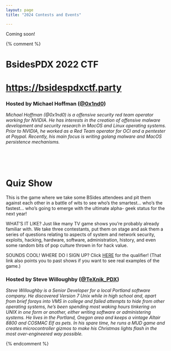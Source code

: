 ```yaml
---
layout: page
title: "2024 Contests and Events"

---
```

Coming soon!

{% comment %}
<br>
<a name="CTF"></a>

# <b>BsidesPDX 2022 CTF</b>
# <a href="https://bsidespdxctf.party">https://bsidespdxctf.party</a> 

### Hosted by Michael Hoffman ([@0x1nd0](https://twitter.com/0x1nd0))

<i>Michael Hoffman (@0x1nd0) is a offensive security red team operator working for NVIDIA. He has interests in the creation of offensive malware development and security research in MacOS and Linux operating systems. Prior to NVIDIA, he worked as a Red Team operator for OCI and a pentester at Paypal. Recently, his main focus is writing golang malware and MacOS persistence mechanisms.</i>


<br><br><br>
<a name="Quiz Show">

# <b>Quiz Show</b>

This is the game where we take some BSides attendees and pit them against each other in a battle of wits to see who’s the smartest… who’s the fastest… who’s going to emerge with the ultimate alpha- geek status for the next year!

WHAT’S IT LIKE? Just like many TV game shows you’re probably already familiar with. We take three contestants, put them on stage and ask them a series of questions relating to aspects of system and network security, exploits, hacking, hardware, software, administration, history, and even some random bits of pop culture thrown in for hack value.

SOUNDS COOL! WHERE DO I SIGN UP? Click [HERE](https://forms.gle/EFCXaN3aPJWNySWt9) for the qualifier! (That link also points you to past shows if you want to see real examples of the game.)

### Hosted by Steve Willoughby ([@TeXnik_PDX](https://twitter.com/TeXnik_PDX))
<i>Steve Willoughby is a Senior Developer for a local Portland software company. He discovered Version 7 Unix while in high school and, apart from brief forays into VMS in college and failed attempts to hide from other operating systems, he’s been spending most waking hours tinkering on UNIX in one form or another, either writing software or administering systems. He lives in the Portland, Oregon area and keeps a vintage Altair 8800 and COSMAC Elf as pets. In his spare time, he runs a MUD game and creates microcontroller gizmos to make his Christmas lights flash in the most over-engineered way possible.</i>




<!--
<a name=""></a>

## Title
Abstract

### Hosted by
Author

*bio*
-->
{% endcomment %}
